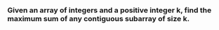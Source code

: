 ### Given an array of integers and a positive integer k, find the maximum sum of any contiguous subarray of size k.

